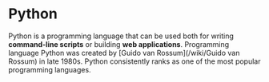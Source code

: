 # Python

Python is a programming language that can be used both for writing **command-line scripts** or building **web applications**.
Programming language Python was created by [Guido van Rossum](/wiki/Guido van Rossum) in late 1980s.
Python consistently ranks as one of the most popular programming languages.
